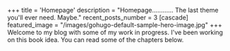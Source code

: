+++
title = 'Homepage'
description = "Homepage............ The last theme you'll ever need. Maybe."
recent_posts_number = 3
[cascade]
  featured_image = "/images/gohugo-default-sample-hero-image.jpg"
+++
Welcome to my blog with some of my work in progress. I've been working on this book idea. You can read some of the chapters below.
